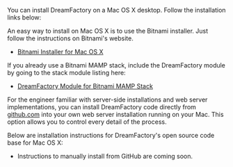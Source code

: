 You can install DreamFactory on a Mac OS X desktop. Follow the installation links below:

An easy way to install on Mac OS X is to use the Bitnami installer. Just follow the instructions on Bitnami's website.

* [Bitnami Installer for Mac OS X](https://bitnami.com/stack/dreamfactory/installer#osx)

If you already use a Bitnami MAMP stack, include the DreamFactory module by going to the stack module listing here:

* [DreamFactory Module for Bitnami MAMP Stack](https://bitnami.com/stack/mamp/modules#dreamfactory)

For the engineer familiar with server-side installations and web server implementations, you can install DreamFactory code directly from [github.com](http://github.com/dreamfactorysoftware/dsp-core) into your own web server installation running on your Mac. This option allows you to control every detail of the process.

Below are installation instructions for DreamFactory's open source code base for Mac OS X:

* Instructions to manually install from GitHub are coming soon.